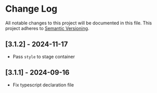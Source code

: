 # Change Log

All notable changes to this project will be documented in this file.
This project adheres to [Semantic Versioning](http://semver.org/).

## [3.1.2] - 2024-11-17

- Pass `style` to stage container

## [3.1.1] - 2024-09-16

- Fix typescript declaration file
